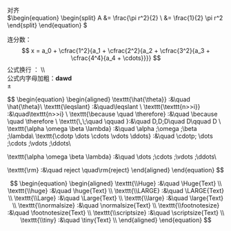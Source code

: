 对齐 <br>
$\begin{equation}
\begin{split}
A &= \frac{\pi r^2}{2} \\
   &= \frac{1}{2} \pi r^2
\end{split}
\end{equation}
$


连分数：$$  
x = a_0 + \cfrac{1^2}{a_1   
		+ \cfrac{2^2}{a_2   
		+ \cfrac{3^2}{a_3   
		+ \cfrac{4^4}{a_4   
		+ \cdots}}}}  $$
公式换行 ： \\\ <br>
公式内字母加粗：$\pmb{dawd}$ <br>
$\pm$

$$
\begin{equation} 
\begin{aligned} 
\texttt{\\hat\{\\theta\}}      :&\quad \hat{\theta}\\
\texttt{\\leqslant}         :&\quad\leqslant  \\ 
\texttt{\\texttt\{n>>i\}}             :&\quad\texttt{n>>i} \\
\texttt{\\because \\quad \\therefore} :&\quad \because \quad \therefore \\
\texttt{\\,\\;\\quad \\qquad }:&\quad D\,D\;D\quad D\qquad D \\
\texttt{\\alpha \\omega \\beta \\lambda}  :&\quad \alpha \;\omega \;\beta \;\lambda\\
\texttt{\\cdotp \\dots \\cdots \\vdots \\ddots}  :&\quad \cdotp\; \dots \;\cdots \;\vdots \;\ddots\\

\texttt{\\alpha \\omega \\beta \\lambda}  :&\quad \dots \;\cdots \;\vdots \;\ddots\\

\texttt{\\rm} :&\quad reject \quad\rm{reject}
\end{aligned} 
\end{equation}
$$
<br>

$$
\begin{equation} 
\begin{aligned} 
\texttt{\\Huge}         :&\quad \Huge{Text}  \\ 
\texttt{\\huge}         :&\quad \huge{Text}  \\
\texttt{\\LARGE}         :&\quad \LARGE{Text}  \\
\texttt{\\Large}         :&\quad \Large{Text}  \\
\texttt{\\large}         :&\quad \large{Text}  \\
\texttt{\\normalsize}         :&\quad \normalsize{Text}  \\
\texttt{\\footnotesize}         :&\quad \footnotesize{Text}  \\
\texttt{\\scriptsize}         :&\quad \scriptsize{Text}  \\
\texttt{\\tiny}         :&\quad \tiny{Text}  \\
\end{aligned} 
\end{equation}
$$
